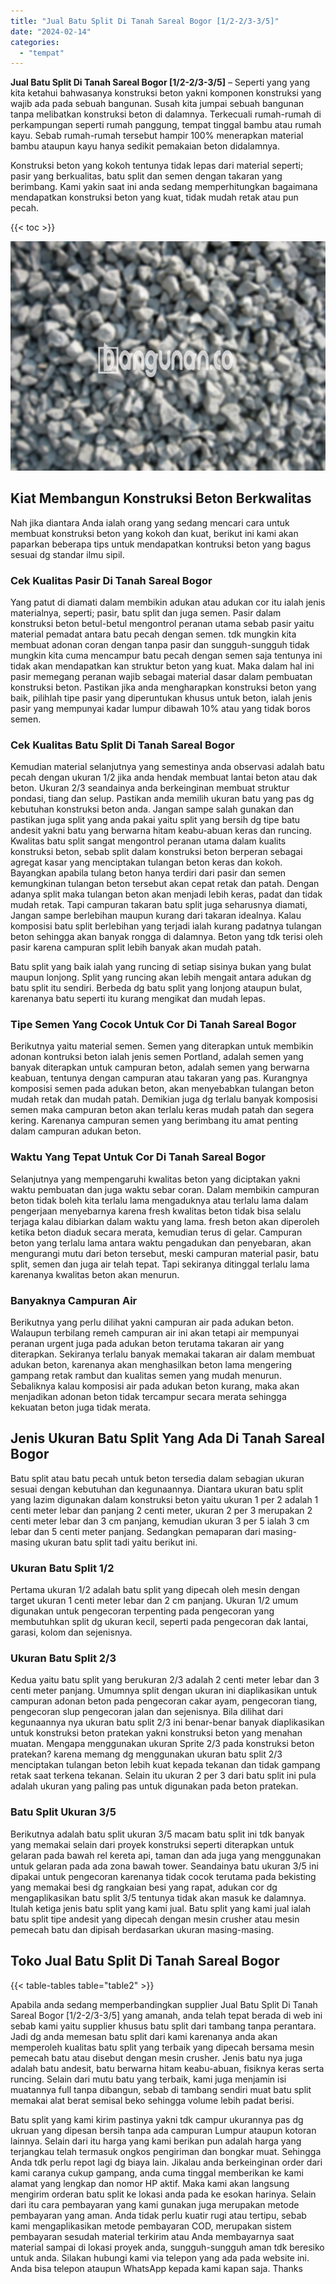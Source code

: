 ```yaml
---
title: "Jual Batu Split Di Tanah Sareal Bogor [1/2-2/3-3/5]"
date: "2024-02-14"
categories: 
  - "tempat"
---
```


**Jual Batu Split Di Tanah Sareal Bogor \[1/2-2/3-3/5\]** – Seperti yang yang kita ketahui bahwasanya konstruksi beton yakni komponen konstruksi yang wajib ada pada sebuah bangunan. Susah kita jumpai sebuah bangunan tanpa melibatkan konstruksi beton di dalamnya. Terkecuali rumah-rumah di perkampungan seperti rumah panggung, tempat tinggal bambu atau rumah kayu. Sebab rumah-rumah tersebut hampir 100% menerapkan material bambu ataupun kayu hanya sedikit pemakaian beton didalamnya.

Konstruksi beton yang kokoh tentunya tidak lepas dari material seperti; pasir yang berkualitas, batu split dan semen dengan takaran yang berimbang. Kami yakin saat ini anda sedang memperhitungkan bagaimana mendapatkan konstruksi beton yang kuat, tidak mudah retak atau pun pecah.

{{< toc >}}

![Jual Batu Split Di Tanah Sareal Bogor [1/2-2/3-3/5]](/images/jual-batu-split-36.png)

## Kiat Membangun Konstruksi Beton Berkwalitas

Nah jika diantara Anda ialah orang yang sedang mencari cara untuk membuat konstruksi beton yang kokoh dan kuat, berikut ini kami akan paparkan beberapa tips untuk mendapatkan kontruksi beton yang bagus sesuai dg standar ilmu sipil.

### Cek Kualitas Pasir Di Tanah Sareal Bogor

Yang patut di diamati dalam membikin adukan atau adukan cor itu ialah jenis materialnya, seperti; pasir, batu split dan juga semen. Pasir dalam konstruksi beton betul-betul mengontrol peranan utama sebab pasir yaitu material pemadat antara batu pecah dengan semen. tdk mungkin kita membuat adonan coran dengan tanpa pasir dan sungguh-sungguh tidak mungkin kita cuma mencampur batu pecah dengan semen saja tentunya ini tidak akan mendapatkan kan struktur beton yang kuat. Maka dalam hal ini pasir memegang peranan wajib sebagai material dasar dalam pembuatan konstruksi beton. Pastikan jika anda mengharapkan konstruksi beton yang baik, pilihlah tipe pasir yang diperuntukan khusus untuk beton, ialah jenis pasir yang mempunyai kadar lumpur dibawah 10% atau yang tidak boros semen.

### Cek Kualitas Batu Split Di Tanah Sareal Bogor

Kemudian material selanjutnya yang semestinya anda observasi adalah batu pecah dengan ukuran 1/2 jika anda hendak membuat lantai beton atau dak beton. Ukuran 2/3 seandainya anda berkeinginan membuat struktur pondasi, tiang dan selup. Pastikan anda memilih ukuran batu yang pas dg kebutuhan konstruksi beton anda. Jangan sampe salah gunakan dan pastikan juga split yang anda pakai yaitu split yang bersih dg tipe batu andesit yakni batu yang berwarna hitam keabu-abuan keras dan runcing. Kwalitas batu split sangat mengontrol peranan utama dalam kualits konstruksi beton, sebab split dalam konstruksi beton berperan sebagai agregat kasar yang menciptakan tulangan beton keras dan kokoh. Bayangkan apabila tulang beton hanya terdiri dari pasir dan semen kemungkinan tulangan beton tersebut akan cepat retak dan patah. Dengan adanya split maka tulangan beton akan menjadi lebih keras, padat dan tidak mudah retak. Tapi campuran takaran batu split juga seharusnya diamati, Jangan sampe berlebihan maupun kurang dari takaran idealnya. Kalau komposisi batu split berlebihan yang terjadi ialah kurang padatnya tulangan beton sehingga akan banyak rongga di dalamnya. Beton yang tdk terisi oleh pasir karena campuran split lebih banyak akan mudah patah.

Batu split yang baik ialah yang runcing di setiap sisinya bukan yang bulat maupun lonjong. Split yang runcing akan lebih mengait antara adukan dg batu split itu sendiri. Berbeda dg batu split yang lonjong ataupun bulat, karenanya batu seperti itu kurang mengikat dan mudah lepas.

### Tipe Semen Yang Cocok Untuk Cor Di Tanah Sareal Bogor

Berikutnya yaitu material semen. Semen yang diterapkan untuk membikin adonan kontruksi beton ialah jenis semen Portland, adalah semen yang banyak diterapkan untuk campuran beton, adalah semen yang berwarna keabuan, tentunya dengan campuran atau takaran yang pas. Kurangnya komposisi semen pada adukan beton, akan menyebabkan tulangan beton mudah retak dan mudah patah. Demikian juga dg terlalu banyak komposisi semen maka campuran beton akan terlalu keras mudah patah dan segera kering. Karenanya campuran semen yang berimbang itu amat penting dalam campuran adukan beton.

### Waktu Yang Tepat Untuk Cor Di Tanah Sareal Bogor

Selanjutnya yang mempengaruhi kwalitas beton yang diciptakan yakni waktu pembuatan dan juga waktu sebar coran. Dalam membikin campuran beton tidak boleh kita terlalu lama mengaduknya atau terlalu lama dalam pengerjaan menyebarnya karena fresh kwalitas beton tidak bisa selalu terjaga kalau dibiarkan dalam waktu yang lama. fresh beton akan diperoleh ketika beton diaduk secara merata, kemudian terus di gelar. Campuran beton yang terlalu lama antara waktu pengadukan dan penyebaran, akan mengurangi mutu dari beton tersebut, meski campuran material pasir, batu split, semen dan juga air telah tepat. Tapi sekiranya ditinggal terlalu lama karenanya kwalitas beton akan menurun.

### Banyaknya Campuran Air

Berikutnya yang perlu dilihat yakni campuran air pada adukan beton. Walaupun terbilang remeh campuran air ini akan tetapi air mempunyai peranan urgent juga pada adukan beton terutama takaran air yang diterapkan. Sekiranya terlalu banyak memakai takaran air dalam membuat adukan beton, karenanya akan menghasilkan beton lama mengering gampang retak rambut dan kualitas semen yang mudah menurun. Sebaliknya kalau komposisi air pada adukan beton kurang, maka akan menjadikan adonan beton tidak tercampur secara merata sehingga kekuatan beton juga tidak merata.

## Jenis Ukuran Batu Split Yang Ada Di Tanah Sareal Bogor

Batu split atau batu pecah untuk beton tersedia dalam sebagian ukuran sesuai dengan kebutuhan dan kegunaannya. Diantara ukuran batu split yang lazim digunakan dalam konstruksi beton yaitu ukuran 1 per 2 adalah 1 centi meter lebar dan panjang 2 centi meter, ukuran 2 per 3 merupakan 2 centi meter lebar dan 3 cm panjang, kemudian ukuran 3 per 5 ialah 3 cm lebar dan 5 centi meter panjang. Sedangkan pemaparan dari masing-masing ukuran batu split tadi yaitu berikut ini.

### Ukuran Batu Split 1/2

Pertama ukuran 1/2 adalah batu split yang dipecah oleh mesin dengan target ukuran 1 centi meter lebar dan 2 cm panjang. Ukuran 1/2 umum digunakan untuk pengecoran terpenting pada pengecoran yang membutuhkan split dg ukuran kecil, seperti pada pengecoran dak lantai, garasi, kolom dan sejenisnya.

### Ukuran Batu Split 2/3

Kedua yaitu batu split yang berukuran 2/3 adalah 2 centi meter lebar dan 3 centi meter panjang. Umumnya split dengan ukuran ini diaplikasikan untuk campuran adonan beton pada pengecoran cakar ayam, pengecoran tiang, pengecoran slup pengecoran jalan dan sejenisnya. Bila dilihat dari kegunaannya nya ukuran batu split 2/3 ini benar-benar banyak diaplikasikan untuk konstruksi beton pratekan yakni konstruksi beton yang menahan muatan. Mengapa menggunakan ukuran Sprite 2/3 pada konstruksi beton pratekan? karena memang dg menggunakan ukuran batu split 2/3 menciptakan tulangan beton lebih kuat kepada tekanan dan tidak gampang retak saat terkena tekanan. Selain itu ukuran 2 per 3 dari batu split ini pula adalah ukuran yang paling pas untuk digunakan pada beton pratekan.

### Batu Split Ukuran 3/5

Berikutnya adalah batu split ukuran 3/5 macam batu split ini tdk banyak yang memakai selain dari proyek konstruksi seperti diterapkan untuk gelaran pada bawah rel kereta api, taman dan ada juga yang menggunakan untuk gelaran pada ada zona bawah tower. Seandainya batu ukuran 3/5 ini dipakai untuk pengecoran karenanya tidak cocok terutama pada bekisting yang memakai besi dg rangkaian besi yang rapat, adukan cor dg mengaplikasikan batu split 3/5 tentunya tidak akan masuk ke dalamnya. Itulah ketiga jenis batu split yang kami jual. Batu split yang kami jual ialah batu split tipe andesit yang dipecah dengan mesin crusher atau mesin pemecah batu dan dipisah berdasarkan ukuran masing-masing.

## Toko Jual Batu Split Di Tanah Sareal Bogor

{{< table-tables table="table2" >}}

Apabila anda sedang memperbandingkan supplier Jual Batu Split Di Tanah Sareal Bogor \[1/2-2/3-3/5\] yang amanah, anda telah tepat berada di web ini sebab kami yaitu supplier khusus batu split dari tambang tanpa perantara. Jadi dg anda memesan batu split dari kami karenanya anda akan memperoleh kualitas batu split yang terbaik yang dipecah bersama mesin pemecah batu atau disebut dengan mesin crusher. Jenis batu nya juga adalah batu andesit, batu berwarna hitam keabu-abuan, fisiknya keras serta runcing. Selain dari mutu batu yang terbaik, kami juga menjamin isi muatannya full tanpa dibangun, sebab di tambang sendiri muat batu split memakai alat berat semisal beko sehingga volume lebih padat berisi.

Batu split yang kami kirim pastinya yakni tdk campur ukurannya pas dg ukruan yang dipesan bersih tanpa ada campuran Lumpur ataupun kotoran lainnya. Selain dari itu harga yang kami berikan pun adalah harga yang terjangkau telah termasuk ongkos pengiriman dan bongkar muat. Sehingga Anda tdk perlu repot lagi dg biaya lain. Jikalau anda berkeinginan order dari kami caranya cukup gampang, anda cuma tinggal memberikan ke kami alamat yang lengkap dan nomor HP aktif. Maka kami akan langsung mengirim orderan batu split ke lokasi anda pada ke esokan harinya. Selain dari itu cara pembayaran yang kami gunakan juga merupakan metode pembayaran yang aman. Anda tidak perlu kuatir rugi atau tertipu, sebab kami mengaplikasikan metode pembayaran COD, merupakan sistem pembayaran sesudah material terkirim atau Anda membayarnya saat material sampai di lokasi proyek anda, sungguh-sungguh aman tdk beresiko untuk anda. Silakan hubungi kami via telepon yang ada pada website ini. Anda bisa telepon ataupun WhatsApp kepada kami kapan saja. Thanks
